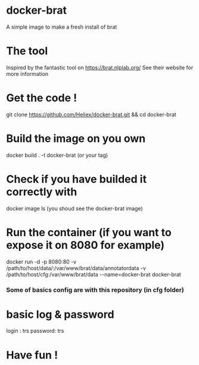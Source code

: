 # docker-brat
A simple image to make a fresh install of brat

# The tool
Inspired by the fantastic tool on https://brat.nlplab.org/
See their website for more information

# Get the code !
git clone https://github.com/Heliex/docker-brat.git && cd docker-brat

# Build the image on you own
docker build . -t docker-brat (or your tag)

# Check if you have builded it correctly with
docker image ls (you shoud see the docker-brat image)

# Run the container (if you want to expose it on 8080 for example)
docker run -d -p 8080:80 -v /path/to/host/data/:/var/www/brat/data/annotatordata -v /path/to/host/cfg:/var/www/brat/data --name=docker-brat docker-brat
### Some of basics config are with this repository (in cfg folder)

# basic log & password
login : trs
password:  trs

# Have fun !
